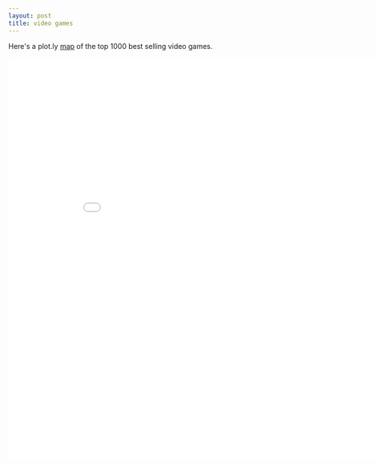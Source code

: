 ```yaml
---
layout: post
title: video games
---
```


Here's a plot.ly [map](https://ddhll.github.io/viz/) of the top 1000 best selling video games. 

<iframe width="900" height="800" frameborder="0" scrolling="no" src="//plot.ly/~ddhll/8.embed"></iframe>



